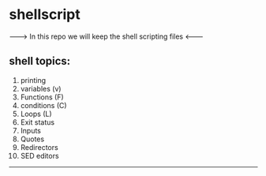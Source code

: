 # shellscript

---> In this repo we will keep the shell scripting files <---

 shell topics:
------------
1. printing
2. variables (v)
3. Functions (F)
4. conditions (C)
5. Loops (L)
6. Exit status
7. Inputs
8. Quotes 
9. Redirectors
10. SED editors

***********
